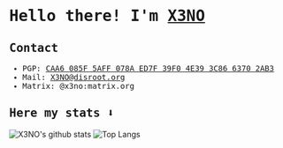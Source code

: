 <samp>

# Hello there! I'm <a href="https://github.com/X3NOOO">X3NO</a>

## Contact
- PGP: <a href="https://raw.githubusercontent.com/X3NOOO/X3NOOO/main/public.asc">CAA6 085F 5AFF 078A ED7F 39F0 4E39 3C86 6370 2AB3</a>
- Mail: <a href="mailto:X3NO@disroot.org">X3NO@disroot.org</a>
- Matrix: @x3no:matrix.org

## Here my stats ⬇️
</samp>

![X3NO's github stats](https://github-readme-stats.vercel.app/api?username=X3NOOO&show_icons=true&theme=github_dark&count_private=true)
![Top Langs](https://github-readme-stats.vercel.app/api/top-langs/?username=X3NOOO&layout=compact&theme=github_dark&count_private=true)
